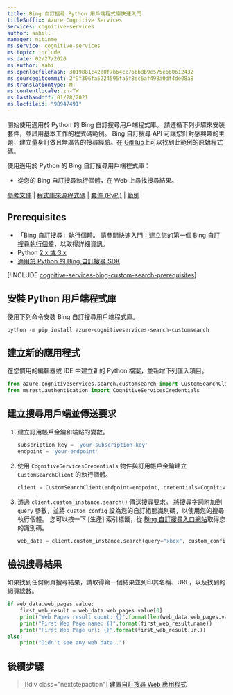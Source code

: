 ```yaml
---
title: Bing 自訂搜尋 Python 用戶端程式庫快速入門
titleSuffix: Azure Cognitive Services
services: cognitive-services
author: aahill
manager: nitinme
ms.service: cognitive-services
ms.topic: include
ms.date: 02/27/2020
ms.author: aahi
ms.openlocfilehash: 3019881c42e0f7b64cc766b8b9e575eb60612432
ms.sourcegitcommit: 2f9f306fa5224595fa5f8ec6af498a0df4de08a8
ms.translationtype: MT
ms.contentlocale: zh-TW
ms.lasthandoff: 01/28/2021
ms.locfileid: "98947491"
---
```

開始使用適用於 Python 的 Bing 自訂搜尋用戶端程式庫。 請遵循下列步驟來安裝套件，並試用基本工作的程式碼範例。 Bing 自訂搜尋 API 可讓您針對感興趣的主題，建立量身訂做且無廣告的搜尋經驗。在 [GitHub](https://github.com/Azure-Samples/cognitive-services-python-sdk-samples/blob/master/samples/search/custom_search_samples.py)上可以找到此範例的原始程式碼。

使用適用於 Python 的 Bing 自訂搜尋用戶端程式庫：
* 從您的 Bing 自訂搜尋執行個體，在 Web 上尋找搜尋結果。

[參考文件](/python/api/azure-cognitiveservices-search-customsearch/) | [程式庫來源程式碼](https://github.com/Azure/azure-sdk-for-python/tree/master/sdk/cognitiveservices/azure-cognitiveservices-search-customsearch) | [套件 (PyPi)](https://pypi.org/project/azure-cognitiveservices-search-customsearch/) | [範例](https://github.com/Azure-Samples/cognitive-services-python-sdk-samples/)


## <a name="prerequisites"></a>Prerequisites

- 「Bing 自訂搜尋」執行個體。 請參閱[快速入門：建立您的第一個 Bing 自訂搜尋執行個體](../../quick-start.md)，以取得詳細資訊。
- Python [2.x 或 3.x](https://www.python.org/) 
- [適用於 Python 的 Bing 自訂搜尋 SDK](https://pypi.org/project/azure-cognitiveservices-search-customsearch/) 

[!INCLUDE [cognitive-services-bing-custom-search-prerequisites](~/includes/cognitive-services-bing-custom-search-signup-requirements.md)]

## <a name="install-the-python-client-library"></a>安裝 Python 用戶端程式庫

使用下列命令安裝 Bing 自訂搜尋用戶端程式庫。

```Console
python -m pip install azure-cognitiveservices-search-customsearch
```


## <a name="create-a-new-application"></a>建立新的應用程式

在您慣用的編輯器或 IDE 中建立新的 Python 檔案，並新增下列匯入項目。

```python
from azure.cognitiveservices.search.customsearch import CustomSearchClient
from msrest.authentication import CognitiveServicesCredentials
```

## <a name="create-a-search-client-and-send-a-request"></a>建立搜尋用戶端並傳送要求

1. 建立訂用帳戶金鑰和端點的變數。

    ```python
    subscription_key = 'your-subscription-key'
    endpoint = 'your-endpoint'
    ```

2. 使用 `CognitiveServicesCredentials` 物件與訂用帳戶金鑰建立 `CustomSearchClient` 的執行個體。 

    ```python
    client = CustomSearchClient(endpoint=endpoint, credentials=CognitiveServicesCredentials(subscription_key))
    ```

3. 透過 `client.custom_instance.search()` 傳送搜尋要求。 將搜尋字詞附加到 `query` 參數，並將 `custom_config` 設為您的自訂組態識別碼，以使用您的搜尋執行個體。 您可以按一下 [生產]  索引標籤，從 [Bing 自訂搜尋入口網站](https://www.customsearch.ai/)取得您的識別碼。

    ```python
    web_data = client.custom_instance.search(query="xbox", custom_config="your-configuration-id")
    ```

## <a name="view-the-search-results"></a>檢視搜尋結果

如果找到任何網頁搜尋結果，請取得第一個結果並列印其名稱、URL，以及找到的網頁總數。

```python
if web_data.web_pages.value:
    first_web_result = web_data.web_pages.value[0]
    print("Web Pages result count: {}".format(len(web_data.web_pages.value)))
    print("First Web Page name: {}".format(first_web_result.name))
    print("First Web Page url: {}".format(first_web_result.url))
else:
    print("Didn't see any web data..")
```

## <a name="next-steps"></a>後續步驟

> [!div class="nextstepaction"]
> [建置自訂搜尋 Web 應用程式](../../tutorials/custom-search-web-page.md)
